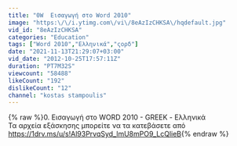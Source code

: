 ```yaml
---
title: "0W  Εισαγωγή στο Word 2010"
image: "https:\/\/i.ytimg.com\/vi\/8eAzIzCHKSA\/hqdefault.jpg"
vid_id: "8eAzIzCHKSA"
categories: "Education"
tags: ["Word 2010","Ελληνικά","ςορδ"]
date: "2021-11-13T21:29:07+03:00"
vid_date: "2012-10-25T17:57:11Z"
duration: "PT7M32S"
viewcount: "58488"
likeCount: "192"
dislikeCount: "12"
channel: "kostas stampoulis"
---
```

{% raw %}0. Εισαγωγή στο WORD 2010 - GREEK - Ελληνικά<br />Τα αρχεία εξάσκησης μπορείτε να τα κατεβάσετε από <a rel="nofollow" target="blank" href="https://1drv.ms/u/s!Al93PrvqSyd_lmU8mPO9_LcQlieB">https://1drv.ms/u/s!Al93PrvqSyd_lmU8mPO9_LcQlieB</a>{% endraw %}

